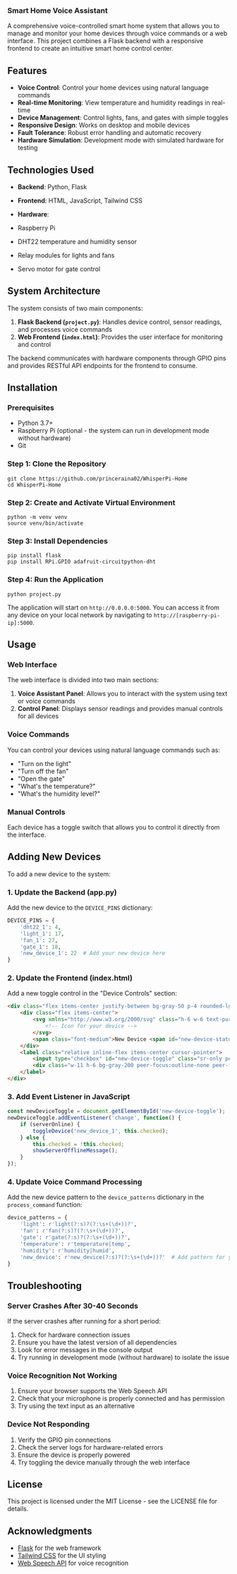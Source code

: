 ### Smart Home Voice Assistant

A comprehensive voice-controlled smart home system that allows you to manage and monitor your home devices through voice commands or a web interface. This project combines a Flask backend with a responsive frontend to create an intuitive smart home control center.





## Features

- **Voice Control**: Control your home devices using natural language commands
- **Real-time Monitoring**: View temperature and humidity readings in real-time
- **Device Management**: Control lights, fans, and gates with simple toggles
- **Responsive Design**: Works on desktop and mobile devices
- **Fault Tolerance**: Robust error handling and automatic recovery
- **Hardware Simulation**: Development mode with simulated hardware for testing


## Technologies Used

- **Backend**: Python, Flask
- **Frontend**: HTML, JavaScript, Tailwind CSS
- **Hardware**:

- Raspberry Pi
- DHT22 temperature and humidity sensor
- Relay modules for lights and fans
- Servo motor for gate control





## System Architecture

The system consists of two main components:

1. **Flask Backend (`project.py`)**: Handles device control, sensor readings, and processes voice commands
2. **Web Frontend (`index.html`)**: Provides the user interface for monitoring and control


The backend communicates with hardware components through GPIO pins and provides RESTful API endpoints for the frontend to consume.

## Installation

### Prerequisites

- Python 3.7+
- Raspberry Pi (optional - the system can run in development mode without hardware)
- Git


### Step 1: Clone the Repository

```shellscript
git clone https://github.com/princeraina02/WhisperPi-Home
cd WhisperPi-Home
```

### Step 2: Create and Activate Virtual Environment

```shellscript
python -m venv venv
source venv/bin/activate
```

### Step 3: Install Dependencies

```shellscript
pip install flask
pip install RPi.GPIO adafruit-circuitpython-dht
```

### Step 4: Run the Application

```shellscript
python project.py
```

The application will start on `http://0.0.0.0:5000`. You can access it from any device on your local network by navigating to `http://[raspberry-pi-ip]:5000`.

## Usage

### Web Interface

The web interface is divided into two main sections:

1. **Voice Assistant Panel**: Allows you to interact with the system using text or voice commands
2. **Control Panel**: Displays sensor readings and provides manual controls for all devices


### Voice Commands

You can control your devices using natural language commands such as:

- "Turn on the light"
- "Turn off the fan"
- "Open the gate"
- "What's the temperature?"
- "What's the humidity level?"


### Manual Controls

Each device has a toggle switch that allows you to control it directly from the interface.

## Adding New Devices

To add a new device to the system:

### 1. Update the Backend (app.py)

Add the new device to the `DEVICE_PINS` dictionary:

```python
DEVICE_PINS = {
    'dht22_1': 4,
    'light_1': 17,
    'fan_1': 27,
    'gate_1': 18,
    'new_device_1': 22  # Add your new device here
}
```

### 2. Update the Frontend (index.html)

Add a new toggle control in the "Device Controls" section:

```html
<div class="flex items-center justify-between bg-gray-50 p-4 rounded-lg">
    <div class="flex items-center">
        <svg xmlns="http://www.w3.org/2000/svg" class="h-6 w-6 text-purple-500 mr-3" fill="none" viewBox="0 0 24 24" stroke="currentColor">
            <!-- Icon for your device -->
        </svg>
        <span class="font-medium">New Device <span id="new-device-status" class="status-dot red-dot"></span></span>
    </div>
    <label class="relative inline-flex items-center cursor-pointer">
        <input type="checkbox" id="new-device-toggle" class="sr-only peer" data-device="new_device_1">
        <div class="w-11 h-6 bg-gray-200 peer-focus:outline-none peer-focus:ring-4 peer-focus:ring-blue-300 rounded-full peer peer-checked:after:translate-x-full peer-checked:after:border-white after:content-[''] after:absolute after:top-[2px] after:left-[2px] after:bg-white after:border-gray-300 after:border after:rounded-full after:h-5 after:w-5 after:transition-all peer-checked:bg-blue-600"></div>
    </label>
</div>
```

### 3. Add Event Listener in JavaScript

```javascript
const newDeviceToggle = document.getElementById('new-device-toggle');
newDeviceToggle.addEventListener('change', function() {
    if (serverOnline) {
        toggleDevice('new_device_1', this.checked);
    } else {
        this.checked = !this.checked;
        showServerOfflineMessage();
    }
});
```

### 4. Update Voice Command Processing

Add the new device pattern to the `device_patterns` dictionary in the `process_command` function:

```python
device_patterns = {
    'light': r'light(?:s)?(?:\s+(\d+))?',
    'fan': r'fan(?:s)?(?:\s+(\d+))?',
    'gate': r'gate(?:s)?(?:\s+(\d+))?',
    'temperature': r'temperature|temp',
    'humidity': r'humidity|humid',
    'new_device': r'new_device(?:s)?(?:\s+(\d+))?'  # Add pattern for your new device
}
```

## Troubleshooting

### Server Crashes After 30-40 Seconds

If the server crashes after running for a short period:

1. Check for hardware connection issues
2. Ensure you have the latest version of all dependencies
3. Look for error messages in the console output
4. Try running in development mode (without hardware) to isolate the issue


### Voice Recognition Not Working

1. Ensure your browser supports the Web Speech API
2. Check that your microphone is properly connected and has permission
3. Try using the text input as an alternative


### Device Not Responding

1. Verify the GPIO pin connections
2. Check the server logs for hardware-related errors
3. Ensure the device is properly powered
4. Try toggling the device manually through the web interface


## License

This project is licensed under the MIT License - see the LICENSE file for details.

## Acknowledgments

- [Flask](https://flask.palletsprojects.com/) for the web framework
- [Tailwind CSS](https://tailwindcss.com/) for the UI styling
- [Web Speech API](https://developer.mozilla.org/en-US/docs/Web/API/Web_Speech_API) for voice recognition
